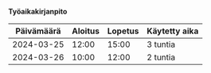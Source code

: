 **Työaikakirjanpito**

| Päivämäärä | Aloitus | Lopetus | Käytetty aika |
|------------|---------|---------|---------------|
| 2024-03-25 | 12:00   | 15:00   | 3 tuntia      |
| 2024-03-26 | 10:00   | 12:00   | 2 tuntia      |
